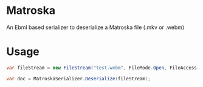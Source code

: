 # Matroska
An Ebml based serializer to deserialize a Matroska file (.mkv or .webm)

# Usage
``` c#
var fileStream = new FileStream("test.webm", FileMode.Open, FileAccess.Read);

var doc = MatroskaSerializer.Deserialize(fileStream);
```